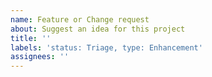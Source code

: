 ```yaml
---
name: Feature or Change request
about: Suggest an idea for this project
title: ''
labels: 'status: Triage, type: Enhancement'
assignees: ''
---
```

